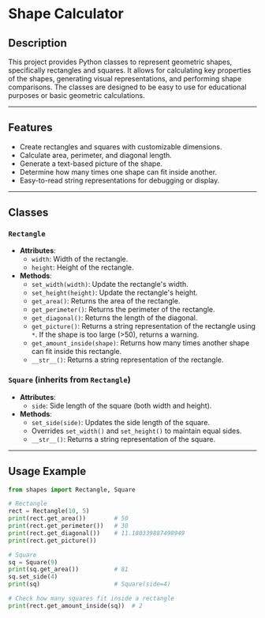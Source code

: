 # Shape Calculator

## Description
This project provides Python classes to represent geometric shapes, specifically rectangles and squares. It allows for calculating key properties of the shapes, generating visual representations, and performing shape comparisons. The classes are designed to be easy to use for educational purposes or basic geometric calculations.

---

## Features
- Create rectangles and squares with customizable dimensions.
- Calculate area, perimeter, and diagonal length.
- Generate a text-based picture of the shape.
- Determine how many times one shape can fit inside another.
- Easy-to-read string representations for debugging or display.

---

## Classes

### `Rectangle`
- **Attributes**:
  - `width`: Width of the rectangle.
  - `height`: Height of the rectangle.
- **Methods**:
  - `set_width(width)`: Update the rectangle's width.
  - `set_height(height)`: Update the rectangle's height.
  - `get_area()`: Returns the area of the rectangle.
  - `get_perimeter()`: Returns the perimeter of the rectangle.
  - `get_diagonal()`: Returns the length of the diagonal.
  - `get_picture()`: Returns a string representation of the rectangle using `*`. If the shape is too large (>50), returns a warning.
  - `get_amount_inside(shape)`: Returns how many times another shape can fit inside this rectangle.
  - `__str__()`: Returns a string representation of the rectangle.

### `Square` (inherits from `Rectangle`)
- **Attributes**:
  - `side`: Side length of the square (both width and height).
- **Methods**:
  - `set_side(side)`: Updates the side length of the square.
  - Overrides `set_width()` and `set_height()` to maintain equal sides.
  - `__str__()`: Returns a string representation of the square.

---

## Usage Example

```python
from shapes import Rectangle, Square

# Rectangle
rect = Rectangle(10, 5)
print(rect.get_area())        # 50
print(rect.get_perimeter())   # 30
print(rect.get_diagonal())    # 11.180339887498949
print(rect.get_picture())

# Square
sq = Square(9)
print(sq.get_area())          # 81
sq.set_side(4)
print(sq)                     # Square(side=4)

# Check how many squares fit inside a rectangle
print(rect.get_amount_inside(sq))  # 2
